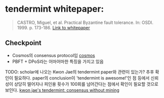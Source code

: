 # tendermint whitepaper: 
> CASTRO, Miguel, et al. Practical Byzantine fault tolerance. In: OSDI. 1999. p. 173-186.
> [Link to whitepaper](https://tendermint.com/docs/introduction/what-is-tendermint.html)

## Checkpoint
* Cosmos의 consensus protocol임 [cosmos](https://cosmos.network/developers)
* PBFT + DPoS라는 어마어마한 특징을 가지고 있음

TODO: scholar에 나오는 Kwon Jae의 tendermint paper와 관련이 있는가? 추후 확인이 필요하다. paper의 conclusion이 'tendermint is awesome!'인 점 등에서 신뢰성이 상당히 떨어지나 피인용 횟수가 100회를 넘어간다는 점에서 확인이 필요할 것으로 보인다.
[kwon jae's tendermint: consensus without mining](https://www.weusecoins.com/assets/pdf/library/Tendermint%20Consensus%20without%20Mining.pdf)